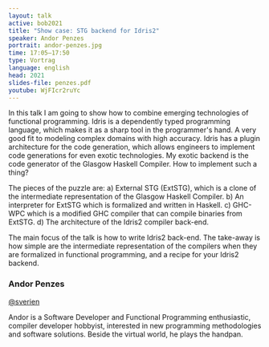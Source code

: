 ```yaml
---
layout: talk
active: bob2021
title: "Show case: STG backend for Idris2"
speaker: Andor Penzes
portrait: andor-penzes.jpg
time: 17:05–17:50
type: Vortrag
language: english
head: 2021
slides-file: penzes.pdf
youtube: WjFIcr2ruYc
---
```


In this talk I am going to show how to combine emerging technologies
of functional programming.  Idris is a dependently typed programming
language, which makes it as a sharp tool in the programmer's hand. A
very good fit to modeling complex domains with high accuracy. Idris
has a plugin architecture for the code generation, which allows
engineers to implement code generations for even exotic technologies.
My exotic backend is the code generator of the Glasgow Haskell
Compiler. How to implement such a thing?

The pieces of the puzzle are: a) External STG (ExtSTG), which is a
clone of the intermediate representation of the Glasgow Haskell
Compiler. b) An interpreter for ExtSTG which is formalized and written
in Haskell. c) GHC-WPC which is a modified GHC compiler that can
compile binaries from ExtSTG. d) The architecture of the Idris2
compiler back-end.

The main focus of the talk is how to write Idris2 back-end. The
take-away is how simple are the intermediate representation of the
compilers when they are formalized in functional programming, and a
recipe for your Idris2 backend.

### Andor Penzes

[@sverien](https://twitter.com/sverien)

Andor is a Software Developer and Functional Programming enthusiastic,
compiler developer hobbyist, interested in new programming
methodologies and software solutions.  Beside the virtual world, he
plays the handpan.
